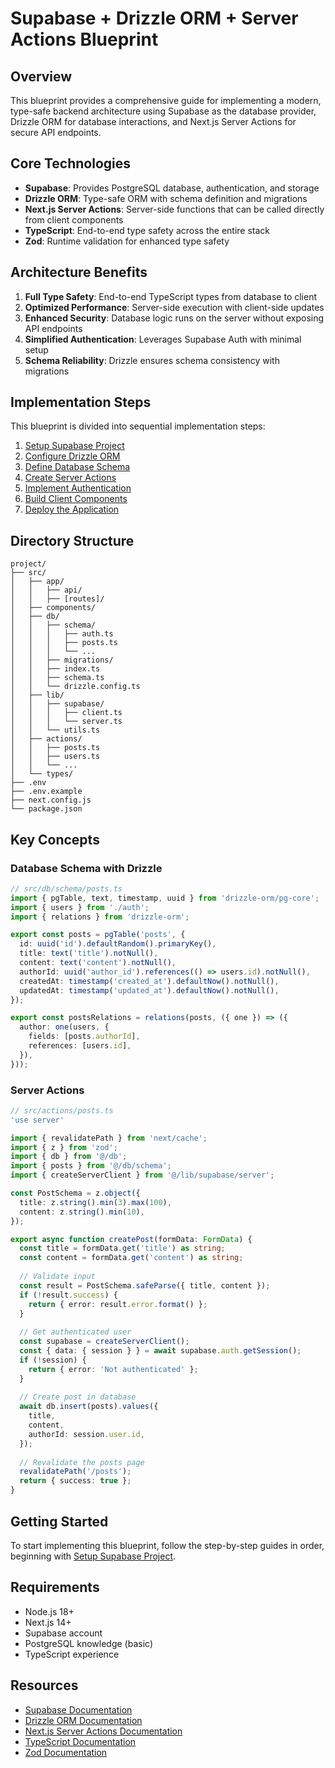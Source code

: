 # Supabase + Drizzle ORM + Server Actions Blueprint

## Overview

This blueprint provides a comprehensive guide for implementing a modern, type-safe backend architecture using Supabase as the database provider, Drizzle ORM for database interactions, and Next.js Server Actions for secure API endpoints.

## Core Technologies

- **Supabase**: Provides PostgreSQL database, authentication, and storage
- **Drizzle ORM**: Type-safe ORM with schema definition and migrations
- **Next.js Server Actions**: Server-side functions that can be called directly from client components
- **TypeScript**: End-to-end type safety across the entire stack
- **Zod**: Runtime validation for enhanced type safety

## Architecture Benefits

1. **Full Type Safety**: End-to-end TypeScript types from database to client
2. **Optimized Performance**: Server-side execution with client-side updates
3. **Enhanced Security**: Database logic runs on the server without exposing API endpoints
4. **Simplified Authentication**: Leverages Supabase Auth with minimal setup
5. **Schema Reliability**: Drizzle ensures schema consistency with migrations

## Implementation Steps

This blueprint is divided into sequential implementation steps:

1. [Setup Supabase Project](./01-setup-supabase.md)
2. [Configure Drizzle ORM](./02-setup-drizzle.md)
3. [Define Database Schema](./03-database-schema.md)
4. [Create Server Actions](./04-server-actions.md)
5. [Implement Authentication](./05-authentication.md)
6. [Build Client Components](./06-client-components.md)
7. [Deploy the Application](./07-deployment.md)

## Directory Structure

```
project/
├── src/
│   ├── app/
│   │   ├── api/
│   │   ├── [routes]/
│   ├── components/
│   ├── db/
│   │   ├── schema/
│   │   │   ├── auth.ts
│   │   │   ├── posts.ts
│   │   │   └── ...
│   │   ├── migrations/
│   │   ├── index.ts
│   │   ├── schema.ts
│   │   └── drizzle.config.ts
│   ├── lib/
│   │   ├── supabase/
│   │   │   ├── client.ts
│   │   │   └── server.ts
│   │   └── utils.ts
│   ├── actions/
│   │   ├── posts.ts
│   │   ├── users.ts
│   │   └── ...
│   └── types/
├── .env
├── .env.example
├── next.config.js
└── package.json
```

## Key Concepts

### Database Schema with Drizzle

```typescript
// src/db/schema/posts.ts
import { pgTable, text, timestamp, uuid } from 'drizzle-orm/pg-core';
import { users } from './auth';
import { relations } from 'drizzle-orm';

export const posts = pgTable('posts', {
  id: uuid('id').defaultRandom().primaryKey(),
  title: text('title').notNull(),
  content: text('content').notNull(),
  authorId: uuid('author_id').references(() => users.id).notNull(),
  createdAt: timestamp('created_at').defaultNow().notNull(),
  updatedAt: timestamp('updated_at').defaultNow().notNull(),
});

export const postsRelations = relations(posts, ({ one }) => ({
  author: one(users, {
    fields: [posts.authorId],
    references: [users.id],
  }),
}));
```

### Server Actions

```typescript
// src/actions/posts.ts
'use server'

import { revalidatePath } from 'next/cache';
import { z } from 'zod';
import { db } from '@/db';
import { posts } from '@/db/schema';
import { createServerClient } from '@/lib/supabase/server';

const PostSchema = z.object({
  title: z.string().min(3).max(100),
  content: z.string().min(10),
});

export async function createPost(formData: FormData) {
  const title = formData.get('title') as string;
  const content = formData.get('content') as string;
  
  // Validate input
  const result = PostSchema.safeParse({ title, content });
  if (!result.success) {
    return { error: result.error.format() };
  }
  
  // Get authenticated user
  const supabase = createServerClient();
  const { data: { session } } = await supabase.auth.getSession();
  if (!session) {
    return { error: 'Not authenticated' };
  }
  
  // Create post in database
  await db.insert(posts).values({
    title,
    content,
    authorId: session.user.id,
  });
  
  // Revalidate the posts page
  revalidatePath('/posts');
  return { success: true };
}
```

## Getting Started

To start implementing this blueprint, follow the step-by-step guides in order, beginning with [Setup Supabase Project](./01-setup-supabase.md).

## Requirements

- Node.js 18+
- Next.js 14+
- Supabase account
- PostgreSQL knowledge (basic)
- TypeScript experience

## Resources

- [Supabase Documentation](https://supabase.io/docs)
- [Drizzle ORM Documentation](https://orm.drizzle.team/docs/overview)
- [Next.js Server Actions Documentation](https://nextjs.org/docs/app/building-your-application/data-fetching/server-actions)
- [TypeScript Documentation](https://www.typescriptlang.org/docs/)
- [Zod Documentation](https://zod.dev/)
